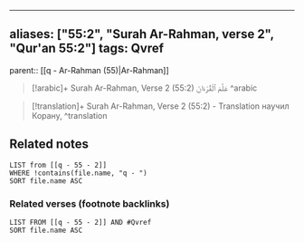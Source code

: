 
---
aliases: ["55:2", "Surah Ar-Rahman, verse 2", "Qur'an 55:2"]
tags: Qvref
---

parent:: [[q - Ar-Rahman (55)|Ar-Rahman]]

> [!arabic]+ Surah Ar-Rahman, Verse 2 (55:2)
> <span class="quran-arabic">عَلَّمَ ٱلْقُرْءَانَ</span>
^arabic

> [!translation]+ Surah Ar-Rahman, Verse 2 (55:2) - Translation
> научил Корану,
^translation



## Related notes
```dataview
LIST from [[q - 55 - 2]]
WHERE !contains(file.name, "q - ")
SORT file.name ASC
```

### Related verses (footnote backlinks)
```dataview
LIST FROM [[q - 55 - 2]] AND #Qvref
SORT file.name ASC
```

